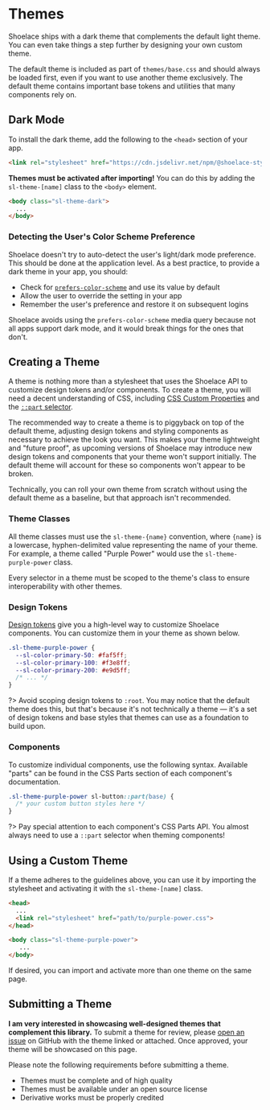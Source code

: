 # Themes

Shoelace ships with a dark theme that complements the default light theme. You can even take things a step further by designing your own custom theme.

The default theme is included as part of `themes/base.css` and should always be loaded first, even if you want to use another theme exclusively. The default theme contains important base tokens and utilities that many components rely on.

## Dark Mode

To install the dark theme, add the following to the `<head>` section of your app.

```html
<link rel="stylesheet" href="https://cdn.jsdelivr.net/npm/@shoelace-style/shoelace@%VERSION%/dist/themes/dark.css">
```

**Themes must be activated after importing!** You can do this by adding the `sl-theme-[name]` class to the `<body>` element.

```html
<body class="sl-theme-dark">
  ...
</body>
```

### Detecting the User's Color Scheme Preference

Shoelace doesn't try to auto-detect the user's light/dark mode preference. This should be done at the application level. As a best practice, to provide a dark theme in your app, you should:

- Check for [`prefers-color-scheme`](https://stackoverflow.com/a/57795495/567486) and use its value by default
- Allow the user to override the setting in your app
- Remember the user's preference and restore it on subsequent logins

Shoelace avoids using the `prefers-color-scheme` media query because not all apps support dark mode, and it would break things for the ones that don't.

## Creating a Theme

A theme is nothing more than a stylesheet that uses the Shoelace API to customize design tokens and/or components. To create a theme, you will need a decent understanding of CSS, including [CSS Custom Properties](https://developer.mozilla.org/en-US/docs/Web/CSS/--*) and the [`::part` selector](https://developer.mozilla.org/en-US/docs/Web/CSS/::part).

The recommended way to create a theme is to piggyback on top of the default theme, adjusting design tokens and styling components as necessary to achieve the look you want. This makes your theme lightweight and "future proof", as upcoming versions of Shoelace may introduce new design tokens and components that your theme won't support initially. The default theme will account for these so components won't appear to be broken.

Technically, you can roll your own theme from scratch without using the default theme as a baseline, but that approach isn't recommended.

### Theme Classes

All theme classes must use the `sl-theme-{name}` convention, where `{name}` is a lowercase, hyphen-delimited value representing the name of your theme. For example, a theme called "Purple Power" would use the `sl-theme-purple-power` class.

Every selector in a theme must be scoped to the theme's class to ensure interoperability with other themes.

### Design Tokens

[Design tokens](/getting-started/customizing?id=design-tokens) give you a high-level way to customize Shoelace components. You can customize them in your theme as shown below.

```css
.sl-theme-purple-power { 
  --sl-color-primary-50: #faf5ff;
  --sl-color-primary-100: #f3e8ff;
  --sl-color-primary-200: #e9d5ff;
  /* ... */
}
```

?> Avoid scoping design tokens to `:root`. You may notice that the default theme does this, but that's because it's not technically a theme — it's a set of design tokens and base styles that themes can use as a foundation to build upon.

### Components

To customize individual components, use the following syntax. Available "parts" can be found in the CSS Parts section of each component's documentation.

```css
.sl-theme-purple-power sl-button::part(base) {
  /* your custom button styles here */
}
```

?> Pay special attention to each component's CSS Parts API. You almost always need to use a `::part` selector when theming components!

## Using a Custom Theme

If a theme adheres to the guidelines above, you can use it by importing the stylesheet and activating it with the `sl-theme-[name]` class.

```html
<head>
  ...
  <link rel="stylesheet" href="path/to/purple-power.css">
</head>

<body class="sl-theme-purple-power">
   ...
</body>
```

If desired, you can import and activate more than one theme on the same page.

## Submitting a Theme

**I am very interested in showcasing well-designed themes that complement this library.** To submit a theme for review, please [open an issue](https://github.com/shoelace-style/shoelace/issues/new) on GitHub with the theme linked or attached. Once approved, your theme will be showcased on this page.

Please note the following requirements before submitting a theme.

- Themes must be complete and of high quality
- Themes must be available under an open source license
- Derivative works must be properly credited
